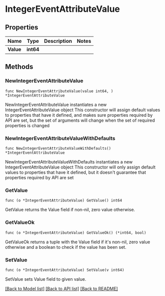 # IntegerEventAttributeValue

## Properties

Name | Type | Description | Notes
------------ | ------------- | ------------- | -------------
**Value** | **int64** |  | 

## Methods

### NewIntegerEventAttributeValue

`func NewIntegerEventAttributeValue(value int64, ) *IntegerEventAttributeValue`

NewIntegerEventAttributeValue instantiates a new IntegerEventAttributeValue object
This constructor will assign default values to properties that have it defined,
and makes sure properties required by API are set, but the set of arguments
will change when the set of required properties is changed

### NewIntegerEventAttributeValueWithDefaults

`func NewIntegerEventAttributeValueWithDefaults() *IntegerEventAttributeValue`

NewIntegerEventAttributeValueWithDefaults instantiates a new IntegerEventAttributeValue object
This constructor will only assign default values to properties that have it defined,
but it doesn't guarantee that properties required by API are set

### GetValue

`func (o *IntegerEventAttributeValue) GetValue() int64`

GetValue returns the Value field if non-nil, zero value otherwise.

### GetValueOk

`func (o *IntegerEventAttributeValue) GetValueOk() (*int64, bool)`

GetValueOk returns a tuple with the Value field if it's non-nil, zero value otherwise
and a boolean to check if the value has been set.

### SetValue

`func (o *IntegerEventAttributeValue) SetValue(v int64)`

SetValue sets Value field to given value.



[[Back to Model list]](../README.md#documentation-for-models) [[Back to API list]](../README.md#documentation-for-api-endpoints) [[Back to README]](../README.md)


